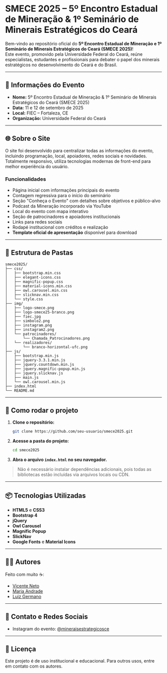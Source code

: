 # SMECE 2025 – 5º Encontro Estadual de Mineração & 1º Seminário de Minerais Estratégicos do Ceará

Bem-vindo ao repositório oficial do **5º Encontro Estadual de Mineração e 1º Seminário de Minerais Estratégicos do Ceará (SMECE 2025)**!  
Este evento, promovido pela Universidade Federal do Ceará, reúne especialistas, estudantes e profissionais para debater o papel dos minerais estratégicos no desenvolvimento do Ceará e do Brasil.

---

## 📅 Informações do Evento

- **Nome:** 5º Encontro Estadual de Mineração & 1º Seminário de Minerais Estratégicos do Ceará (SMECE 2025)
- **Data:** 11 e 12 de setembro de 2025
- **Local:** FIEC – Fortaleza, CE
- **Organização:** Universidade Federal do Ceará

---

## 🌐 Sobre o Site

O site foi desenvolvido para centralizar todas as informações do evento, incluindo programação, local, apoiadores, redes sociais e novidades.  
Totalmente responsivo, utiliza tecnologias modernas de front-end para melhor experiência do usuário.

### Funcionalidades

- Página inicial com informações principais do evento
- Contagem regressiva para o início do seminário
- Seção "Conheça o Evento" com detalhes sobre objetivos e público-alvo
- Podcast da Mineração incorporado via YouTube
- Local do evento com mapa interativo
- Seção de patrocinadores e apoiadores institucionais
- Links para redes sociais
- Rodapé institucional com créditos e realização
- **Template oficial de apresentação** disponível para download

---

## 📂 Estrutura de Pastas

```
smece2025/
├── css/
│   ├── bootstrap.min.css
│   ├── elegant-icons.css
│   ├── magnific-popup.css
│   ├── material-icons.min.css
│   ├── owl.carousel.min.css
│   ├── slicknav.min.css
│   └── style.css
├── img/
│   ├── logo-smece.png
│   ├── logo-smece25-branco.png
│   ├── fiec.jpg
│   ├── simbolo2.png
│   ├── instagram.png
│   ├── instagram2.png
│   └── patrocinadores/
│       └── Chamada_Patrocinadores.png
│   └── realizadores/
│       └── branco-horizontal-ufc.png
├── js/
│   ├── bootstrap.min.js
│   ├── jquery-3.3.1.min.js
│   ├── jquery.countdown.min.js
│   ├── jquery.magnific-popup.min.js
│   ├── jquery.slicknav.js
│   ├── main.js
│   └── owl.carousel.min.js
├── index.html
└── README.md
```

---

## 🚀 Como rodar o projeto

1. **Clone o repositório:**
   ```sh
   git clone https://github.com/seu-usuario/smece2025.git
   ```
2. **Acesse a pasta do projeto:**
   ```sh
   cd smece2025
   ```
3. **Abra o arquivo `index.html` no seu navegador.**

> Não é necessário instalar dependências adicionais, pois todas as bibliotecas estão incluídas via arquivos locais ou CDN.

---

## 📦 Tecnologias Utilizadas

- **HTML5** e **CSS3**
- **Bootstrap 4**
- **jQuery**
- **Owl Carousel**
- **Magnific Popup**
- **SlickNav**
- **Google Fonts** e **Material Icons**

---

## 👨‍💻 Autores

   Feito com muito ☕️:
- [Vicente Neto](https://linktr.ee/vicente.neto)
- [Maria Andrade](https://linktr.ee/maria.andrade)
- [Luiz Germano](https://github.com/Luumano)

---

## 📲 Contato e Redes Sociais

- Instagram do evento: [@mineraisestrategicosce](https://www.instagram.com/mineraisestrategicosce)

---

## 📝 Licença

Este projeto é de uso institucional e educacional. Para outros usos, entre em contato com os autores.
